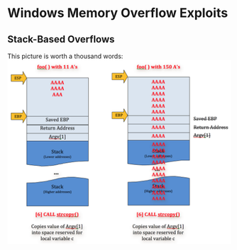 Windows Memory Overflow Exploits
======================

Stack-Based Overflows
------------------------

This picture is worth a thousand words:
![](data/stack_overflow_diagram.png)

